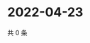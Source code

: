 # 2022-04-23

共 0 条

<!-- BEGIN WEIBO -->
<!-- 最后更新时间 Sat Apr 23 2022 03:11:04 GMT+0800 (China Standard Time) -->

<!-- END WEIBO -->

